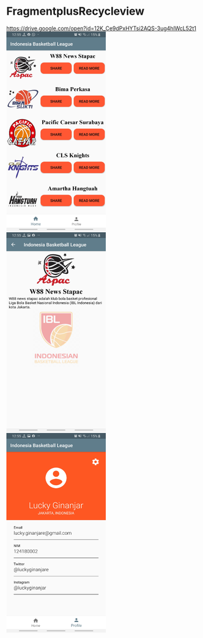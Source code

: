 # FragmentplusRecycleview
https://drive.google.com/open?id=12K_Ce9dPxHYTsi2AQS-3ug4hlWcL52t1
<img src="1.jpg" height="520" width="260">
<img src="2.jpg" height="520" width="260">
<img src="3.jpg" height="520" width="260">
